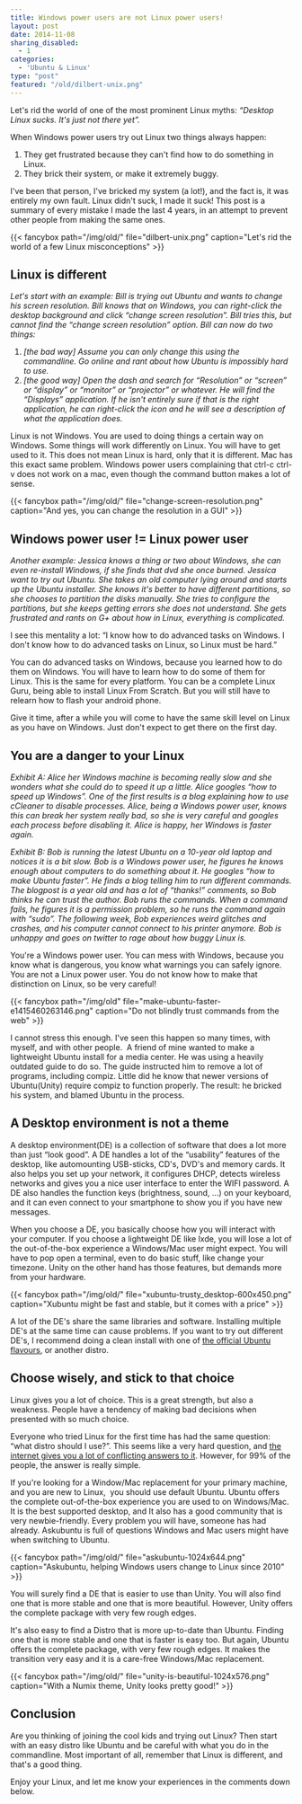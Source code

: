 ```yaml
---
title: Windows power users are not Linux power users!
layout: post
date: 2014-11-08
sharing_disabled:
  - 1
categories:
  - 'Ubuntu & Linux'
type: "post"
featured: "/old/dilbert-unix.png"
---
```

Let's rid the world of one of the most prominent Linux myths: _&#8220;Desktop Linux sucks. It's just not there yet&#8221;._

When Windows power users try out Linux two things always happen:

  1. They get frustrated because they can't find how to do something in Linux.
  2. They brick their system, or make it extremely buggy.

I've been that person, I've bricked my system (a lot!), and the fact is, it was entirely my own fault. Linux didn't suck, I made it suck! This post is a summary of every mistake I made the last 4 years, in an attempt to prevent other people from making the same ones.

{{< fancybox path="/img/old/" file="dilbert-unix.png" caption="Let's rid the world of a few Linux misconceptions" >}}

## Linux is different

_Let's start with an example: Bill is trying out Ubuntu and wants to change his screen resolution. Bill knows that on Windows, you can right-click the desktop background and click &#8220;change screen resolution&#8221;. Bill tries this, but cannot find the &#8220;change screen resolution&#8221; option. Bill can now do two things:_

  1. _[the bad way] Assume you can only change this using the commandline. Go online and rant about how Ubuntu is impossibly hard to use._
  2. _[the good way] Open the dash and search for &#8220;Resolution&#8221; or &#8220;screen&#8221; or &#8220;display&#8221; or &#8220;monitor&#8221; or &#8220;projector&#8221; or whatever. He will find the &#8220;Displays&#8221; application. If he isn't entirely sure if that is the right application, he can right-click the icon and he will see a description of what the application does._

Linux is not Windows. You are used to doing things a certain way on Windows. Some things will work differently on Linux. You will have to get used to it. This does not mean Linux is hard, only that it is different. Mac has this exact same problem. Windows power users complaining that ctrl-c ctrl-v does not work on a mac, even though the command button makes a lot of sense.

{{< fancybox path="/img/old/" file="change-screen-resolution.png" caption="And yes, you can change the resolution in a GUI" >}}

## Windows power user != Linux power user

_Another example: Jessica knows a thing or two about Windows, she can even re-install Windows, if she finds that dvd she once burned. Jessica want to try out Ubuntu. She takes an old computer lying around and starts up the Ubuntu installer. She knows it's better to have different partitions, so she chooses to partition the disks manually. She tries to configure the partitions, but she keeps getting errors she does not understand. She gets frustrated and rants on G+ about how in Linux, everything is complicated._

I see this mentality a lot: &#8220;I know how to do advanced tasks on Windows. I don't know how to do advanced tasks on Linux, so Linux must be hard.&#8221;

You can do advanced tasks on Windows, because you learned how to do them on Windows. You will have to learn how to do some of them for Linux. This is the same for every platform. You can be a complete Linux Guru, being able to install Linux From Scratch. But you will still have to relearn how to flash your android phone.

Give it time, after a while you will come to have the same skill level on Linux as you have on Windows. Just don't expect to get there on the first day.

## You are a danger to your Linux

_Exhibit A: Alice her Windows machine is becoming really slow and she wonders what she could do to speed it up a little. Alice googles &#8220;how to speed up Windows&#8221;. One of the first results is a blog explaining how to use cCleaner to disable processes. Alice, being a Windows power user, knows this can break her system really bad, so she is very careful and googles each process before disabling it. Alice is happy, her Windows is faster again._

_Exhibit B: Bob is running the latest Ubuntu on a 10-year old laptop and notices it is a bit slow. Bob is a Windows power user, he figures he knows enough about computers to do something about it. He googles &#8220;how to make Ubuntu faster&#8221;. He finds a blog telling him to run different commands. The blogpost is a year old and has a lot of &#8220;thanks!&#8221; comments, so Bob thinks he can trust the author. Bob runs the commands. When a command fails, he figures it is a permission problem, so he runs the command again with &#8220;sudo&#8221;. The following week, Bob experiences weird glitches and crashes, and his computer cannot connect to his printer anymore. Bob is unhappy and goes on twitter to rage about how buggy Linux is._

You're a Windows power user. You can mess with Windows, because you know what is dangerous, you know what warnings you can safely ignore. You are not a Linux power user. You do not know how to make that distinction on Linux, so be very careful!

{{< fancybox path="/img/old" file="make-ubuntu-faster-e1415460263146.png" caption="Do not blindly trust commands from the web" >}}

I cannot stress this enough. I've seen this happen so many times, with myself, and with other people.  A friend of mine wanted to make a lightweight Ubuntu install for a media center. He was using a heavily outdated guide to do so. The guide instructed him to remove a lot of programs, including compiz. Little did he know that newer versions of Ubuntu(Unity) require compiz to function properly. The result: he bricked his system, and blamed Ubuntu in the process.

## **A Desktop environment is not a theme**

A desktop environment(DE) is a collection of software that does a lot more than just &#8220;look good&#8221;. A DE handles a lot of the &#8220;usability&#8221; features of the desktop, like automounting USB-sticks, CD's, DVD's and memory cards. It also helps you set up your network, it configures DHCP, detects wireless networks and gives you a nice user interface to enter the WIFI password. A DE also handles the function keys (brightness, sound, &#8230;) on your keyboard, and it can even connect to your smartphone to show you if you have new messages.

When you choose a DE, you basically choose how you will interact with your computer. If you choose a lightweight DE like lxde, you will lose a lot of the out-of-the-box experience a Windows/Mac user might expect. You will have to pop open a terminal, even to do basic stuff, like change your timezone. Unity on the other hand has those features, but demands more from your hardware.

{{< fancybox path="/img/old/" file="xubuntu-trusty_desktop-600x450.png" caption="Xubuntu might be fast and stable, but it comes with a price" >}}

A lot of the DE's share the same libraries and software. Installing multiple DE's at the same time can cause problems. If you want to try out different DE's, I recommend doing a clean install with one of [the official Ubuntu flavours][1], or another distro.

## Choose wisely, and stick to that choice

Linux gives you a lot of choice. This is a great strength, but also a weakness. People have a tendency of making bad decisions when presented with so much choice.

Everyone who tried Linux for the first time has had the same question: &#8220;what distro should I use?&#8221;. This seems like a very hard question, and [the internet gives you a lot of conflicting answers to it][2]. However, for 99% of the people, the answer is really simple.

If you're looking for a Window/Mac replacement for your primary machine, and you are new to Linux,  you should use default Ubuntu. Ubuntu offers the complete out-of-the-box experience you are used to on Windows/Mac. It is the best supported desktop, and It also has a good community that is very newbie-friendly. Every problem you will have, someone has had already. Askubuntu is full of questions Windows and Mac users might have when switching to Ubuntu.


{{< fancybox path="/img/old/" file="askubuntu-1024x644.png" caption="Askubuntu, helping Windows users change to Linux since 2010" >}}

You will surely find a DE that is easier to use than Unity. You will also find one that is more stable and one that is more beautiful. However, Unity offers the complete package with very few rough edges.

It's also easy to find a Distro that is more up-to-date than Ubuntu. Finding one that is more stable and one that is faster is easy too. But again, Ubuntu offers the complete package, with very few rough edges. It makes the transition very easy and it is a care-free Windows/Mac replacement.


{{< fancybox path="/img/old/" file="unity-is-beautiful-1024x576.png" caption="With a Numix theme, Unity looks pretty good!" >}}

## Conclusion

Are you thinking of joining the cool kids and trying out Linux? Then start with an easy distro like Ubuntu and be careful with what you do in the commandline. Most important of all, remember that Linux is different, and that's a good thing.

Enjoy your Linux, and let me know your experiences in the comments down below.

 [1]: http://www.ubuntu.com/about/about-ubuntu/flavours
 [2]: https://www.google.com/search?safe=off&q=Linux%20best%20beginner%20disto&rct=j
